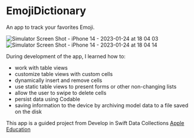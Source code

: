 # EmojiDictionary

An app to track your favorites Emoji.

![Simulator Screen Shot - iPhone 14 - 2023-01-24 at 18 04 03](https://user-images.githubusercontent.com/11060275/214303422-589c0e7d-d26c-4b65-9649-84ad564bcaf5.png) ![Simulator Screen Shot - iPhone 14 - 2023-01-24 at 18 04 14](https://user-images.githubusercontent.com/11060275/214303577-267616a4-2ad6-48ff-ac29-e03577d536ff.png)

During development of the app, I learned how to:
- work with table views
- customize table views with custom cells
- dynamically insert and remove cells
- use static table views to present forms or other non-changing lists
- allow the user to swipe to delete cells
- persist data using Codable
- saving information to the device by archiving model data to a file saved on the disk

This app is a guided project from Develop in Swift Data Collections
[Apple Education](https://books.apple.com/ru/book/develop-in-swift-data-collections/id1581183203?l=en)

